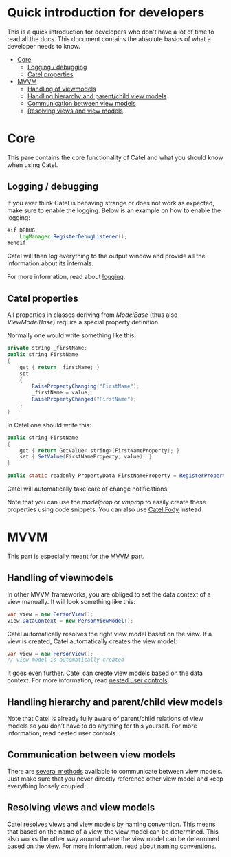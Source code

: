 # Quick introduction for developers

This is a quick introduction for developers who don't have a lot of time to read all the docs. This document contains the absolute basics of what a developer needs to know.

-   [Core](#Quickintroductionfordevelopers-Core)
    -   [Logging / debugging](#Quickintroductionfordevelopers-Logging/debugging)
    -   [Catel properties](#Quickintroductionfordevelopers-Catelproperties)
-   [MVVM](#Quickintroductionfordevelopers-MVVM)
    -   [Handling of viewmodels](#Quickintroductionfordevelopers-Handlingofviewmodels)
    -   [Handling hierarchy and parent/child view models](#Quickintroductionfordevelopers-Handlinghierarchyandparent/childviewmodels)
    -   [Communication between view models](#Quickintroductionfordevelopers-Communicationbetweenviewmodels)
    -   [Resolving views and view models](#Quickintroductionfordevelopers-Resolvingviewsandviewmodels)

# Core

This pare contains the core functionality of Catel and what you should know when using Catel.

## Logging / debugging

If you ever think Catel is behaving strange or does not work as expected, make sure to enable the logging. Below is an example on how to enable the logging:

``` {.java data-syntaxhighlighter-params="brush: java; gutter: false; theme: Confluence" data-theme="Confluence" style="brush: java; gutter: false; theme: Confluence"}
#if DEBUG
    LogManager.RegisterDebugListener();
#endif
```

Catel will then log everything to the output window and provide all the information about its internals.

For more information, read about [logging](Logging).

## Catel properties

All properties in classes deriving from *ModelBase* (thus also *ViewModelBase*) require a special property definition.

Normally one would write something like this:

``` {.java data-syntaxhighlighter-params="brush: java; gutter: false; theme: Confluence" data-theme="Confluence" style="brush: java; gutter: false; theme: Confluence"}
private string _firstName;
public string FirstName
{
    get { return _firstName; }
    set
    {
        RaisePropertyChanging("FirstName");
        _firstName = value;
        RaisePropertyChanged("FirstName");
    }
}
```

In Catel one should write this:

``` {.java data-syntaxhighlighter-params="brush: java; gutter: false; theme: Confluence" data-theme="Confluence" style="brush: java; gutter: false; theme: Confluence"}
public string FirstName
{
    get { return GetValue< string>(FirstNameProperty); }
    set { SetValue(FirstNameProperty, value); }
}

public static readonly PropertyData FirstNameProperty = RegisterProperty("FirstName", typeof(string), null);
```

Catel will automatically take care of change notifications.

Note that you can use the *modelprop* or *vmprop* to easily create these properties using code snippets. You can also use [Catel.Fody](#) instead

# MVVM

This part is especially meant for the MVVM part.

## Handling of viewmodels

In other MVVM frameworks, you are obliged to set the data context of a view manually. It will look something like this:

``` {.java data-syntaxhighlighter-params="brush: java; gutter: false; theme: Confluence" data-theme="Confluence" style="brush: java; gutter: false; theme: Confluence"}
var view = new PersonView();
view.DataContext = new PersonViewModel();
```

Catel automatically resolves the right view model based on the view. If a view is created, Catel automatically creates the view model:

``` {.java data-syntaxhighlighter-params="brush: java; gutter: false; theme: Confluence" data-theme="Confluence" style="brush: java; gutter: false; theme: Confluence"}
var view = new PersonView();
// view model is automatically created
```

It goes even further. Catel can create view models based on the data context. For more information, read [nested user controls](Introduction_to_the_nested_user_controls_problem).

## Handling hierarchy and parent/child view models

Note that Catel is already fully aware of parent/child relations of view models so you don’t have to do anything for this yourself. For more information, read nested user controls.

## Communication between view models

There are [several methods](https://catelproject.atlassian.net/wiki/display/CTL/Creating+a+view+model+that+watches+over+other+view+models) available to communicate between view models. Just make sure that you never directly reference other view model and keep everything loosely coupled.

## Resolving views and view models

Catel resolves views and view models by naming convention. This means that based on the name of a view, the view model can be determined. This also works the other way around where the view model can be determined based on the view. For more information, read about [naming conventions](https://catelproject.atlassian.net/wiki/display/CTL/Locators+and+naming+conventions).

